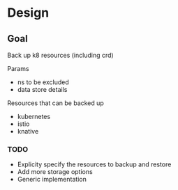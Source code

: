 # Design

## Goal

Back up k8 resources (including crd)

Params

* ns to be excluded
* data store details

Resources that can be backed up

* kubernetes
* istio
* knative

### TODO

* Explicity specify the resources to backup and restore
* Add more storage options
* Generic implementation


 